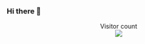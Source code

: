 ### Hi there 👋
<p align="center"> 
  Visitor count<br>
  <img src="https://profile-counter.glitch.me/Hensh99/count.svg" />
</p>
<!--
**Hensh99/Hensh99** is a ✨ _special_ ✨ repository because its `README.md` (this file) appears on your GitHub profile.

Here are some ideas to get you started:

- 🔭 I’m currently working on ...
- 🌱 I’m currently learning ...
- 👯 I’m looking to collaborate on ...
- 🤔 I’m looking for help with ...
- 💬 Ask me about ...
- 📫 How to reach me: ...
- 😄 Pronouns: ...
- ⚡ Fun fact: ...
-->
